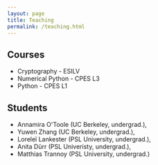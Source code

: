 ```yaml
---
layout: page
title: Teaching
permalink: /teaching.html
---
```



## Courses
- Cryptography - ESILV
- Numerical Python - CPES L3
- Python - CPES L1

## Students

- Annamira O'Toole (UC Berkeley, undergrad.),
- Yuwen Zhang (UC Berkeley, undergrad.),
- Loreleï Lankester (PSL University, undergrad.),
- Anita Dürr (PSL Univeristy, undergrad.),
- Matthias Trannoy (PSL University, undergrad.)
